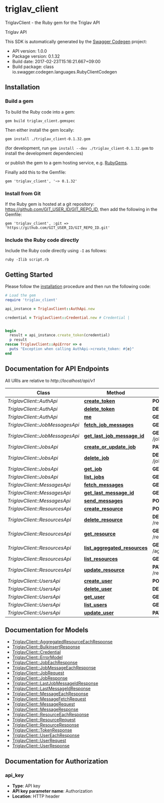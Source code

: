 # triglav_client

TriglavClient - the Ruby gem for the Triglav API

Triglav API

This SDK is automatically generated by the [Swagger Codegen](https://github.com/swagger-api/swagger-codegen) project:

- API version: 1.0.0
- Package version: 0.1.32
- Build date: 2017-02-23T15:16:21.667+09:00
- Build package: class io.swagger.codegen.languages.RubyClientCodegen

## Installation

### Build a gem

To build the Ruby code into a gem:

```shell
gem build triglav_client.gemspec
```

Then either install the gem locally:

```shell
gem install ./triglav_client-0.1.32.gem
```
(for development, run `gem install --dev ./triglav_client-0.1.32.gem` to install the development dependencies)

or publish the gem to a gem hosting service, e.g. [RubyGems](https://rubygems.org/).

Finally add this to the Gemfile:

    gem 'triglav_client', '~> 0.1.32'

### Install from Git

If the Ruby gem is hosted at a git repository: https://github.com/GIT_USER_ID/GIT_REPO_ID, then add the following in the Gemfile:

    gem 'triglav_client', :git => 'https://github.com/GIT_USER_ID/GIT_REPO_ID.git'

### Include the Ruby code directly

Include the Ruby code directly using `-I` as follows:

```shell
ruby -Ilib script.rb
```

## Getting Started

Please follow the [installation](#installation) procedure and then run the following code:
```ruby
# Load the gem
require 'triglav_client'

api_instance = TriglavClient::AuthApi.new

credential = TriglavClient::Credential.new # Credential | 


begin
  result = api_instance.create_token(credential)
  p result
rescue TriglavClient::ApiError => e
  puts "Exception when calling AuthApi->create_token: #{e}"
end

```

## Documentation for API Endpoints

All URIs are relative to *http://localhost/api/v1*

Class | Method | HTTP request | Description
------------ | ------------- | ------------- | -------------
*TriglavClient::AuthApi* | [**create_token**](docs/AuthApi.md#create_token) | **POST** /auth/token | 
*TriglavClient::AuthApi* | [**delete_token**](docs/AuthApi.md#delete_token) | **DELETE** /auth/token | 
*TriglavClient::AuthApi* | [**me**](docs/AuthApi.md#me) | **GET** /auth/me | 
*TriglavClient::JobMessagesApi* | [**fetch_job_messages**](docs/JobMessagesApi.md#fetch_job_messages) | **GET** /job_messages | 
*TriglavClient::JobMessagesApi* | [**get_last_job_message_id**](docs/JobMessagesApi.md#get_last_job_message_id) | **GET** /job_messages/last_id | 
*TriglavClient::JobsApi* | [**create_or_update_job**](docs/JobsApi.md#create_or_update_job) | **PATCH** /jobs | 
*TriglavClient::JobsApi* | [**delete_job**](docs/JobsApi.md#delete_job) | **DELETE** /jobs/{id_or_uri} | 
*TriglavClient::JobsApi* | [**get_job**](docs/JobsApi.md#get_job) | **GET** /jobs/{id_or_uri} | 
*TriglavClient::JobsApi* | [**list_jobs**](docs/JobsApi.md#list_jobs) | **GET** /jobs | 
*TriglavClient::MessagesApi* | [**fetch_messages**](docs/MessagesApi.md#fetch_messages) | **GET** /messages | 
*TriglavClient::MessagesApi* | [**get_last_message_id**](docs/MessagesApi.md#get_last_message_id) | **GET** /messages/last_id | 
*TriglavClient::MessagesApi* | [**send_messages**](docs/MessagesApi.md#send_messages) | **POST** /messages | 
*TriglavClient::ResourcesApi* | [**create_resource**](docs/ResourcesApi.md#create_resource) | **POST** /resources | 
*TriglavClient::ResourcesApi* | [**delete_resource**](docs/ResourcesApi.md#delete_resource) | **DELETE** /resources/{id_or_uri} | 
*TriglavClient::ResourcesApi* | [**get_resource**](docs/ResourcesApi.md#get_resource) | **GET** /resources/{id_or_uri} | 
*TriglavClient::ResourcesApi* | [**list_aggregated_resources**](docs/ResourcesApi.md#list_aggregated_resources) | **GET** /aggregated_resources | 
*TriglavClient::ResourcesApi* | [**list_resources**](docs/ResourcesApi.md#list_resources) | **GET** /resources | 
*TriglavClient::ResourcesApi* | [**update_resource**](docs/ResourcesApi.md#update_resource) | **PATCH** /resources/{id_or_uri} | 
*TriglavClient::UsersApi* | [**create_user**](docs/UsersApi.md#create_user) | **POST** /users | 
*TriglavClient::UsersApi* | [**delete_user**](docs/UsersApi.md#delete_user) | **DELETE** /users/{id} | 
*TriglavClient::UsersApi* | [**get_user**](docs/UsersApi.md#get_user) | **GET** /users/{id} | 
*TriglavClient::UsersApi* | [**list_users**](docs/UsersApi.md#list_users) | **GET** /users | 
*TriglavClient::UsersApi* | [**update_user**](docs/UsersApi.md#update_user) | **PATCH** /users/{id} | 


## Documentation for Models

 - [TriglavClient::AggregatedResourceEachResponse](docs/AggregatedResourceEachResponse.md)
 - [TriglavClient::BulkinsertResponse](docs/BulkinsertResponse.md)
 - [TriglavClient::Credential](docs/Credential.md)
 - [TriglavClient::ErrorModel](docs/ErrorModel.md)
 - [TriglavClient::JobEachResponse](docs/JobEachResponse.md)
 - [TriglavClient::JobMessageEachResponse](docs/JobMessageEachResponse.md)
 - [TriglavClient::JobRequest](docs/JobRequest.md)
 - [TriglavClient::JobResponse](docs/JobResponse.md)
 - [TriglavClient::LastJobMessageIdResponse](docs/LastJobMessageIdResponse.md)
 - [TriglavClient::LastMessageIdResponse](docs/LastMessageIdResponse.md)
 - [TriglavClient::MessageEachResponse](docs/MessageEachResponse.md)
 - [TriglavClient::MessageFetchRequest](docs/MessageFetchRequest.md)
 - [TriglavClient::MessageRequest](docs/MessageRequest.md)
 - [TriglavClient::MessageResponse](docs/MessageResponse.md)
 - [TriglavClient::ResourceEachResponse](docs/ResourceEachResponse.md)
 - [TriglavClient::ResourceRequest](docs/ResourceRequest.md)
 - [TriglavClient::ResourceResponse](docs/ResourceResponse.md)
 - [TriglavClient::TokenResponse](docs/TokenResponse.md)
 - [TriglavClient::UserEachResponse](docs/UserEachResponse.md)
 - [TriglavClient::UserRequest](docs/UserRequest.md)
 - [TriglavClient::UserResponse](docs/UserResponse.md)


## Documentation for Authorization


### api_key

- **Type**: API key
- **API key parameter name**: Authorization
- **Location**: HTTP header

